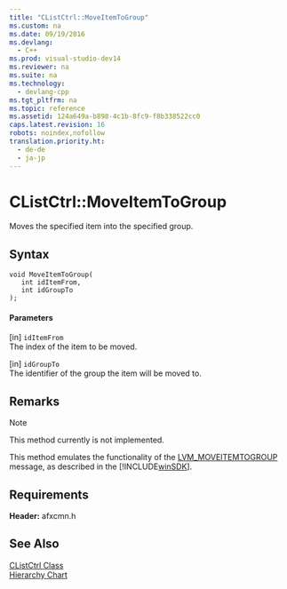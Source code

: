 ```yaml
---
title: "CListCtrl::MoveItemToGroup"
ms.custom: na
ms.date: 09/19/2016
ms.devlang: 
  - C++
ms.prod: visual-studio-dev14
ms.reviewer: na
ms.suite: na
ms.technology: 
  - devlang-cpp
ms.tgt_pltfrm: na
ms.topic: reference
ms.assetid: 124a649a-b898-4c1b-8fc9-f8b338522cc0
caps.latest.revision: 16
robots: noindex,nofollow
translation.priority.ht: 
  - de-de
  - ja-jp
---
```

# CListCtrl::MoveItemToGroup
Moves the specified item into the specified group.  
  
## Syntax  
  
```  
void MoveItemToGroup(  
   int idItemFrom,  
   int idGroupTo  
);  
```  
  
#### Parameters  
 [in] `idItemFrom`  
 The index of the item to be moved.  
  
 [in] `idGroupTo`  
 The identifier of the group the item will be moved to.  
  
## Remarks  
  
> [!NOTE]
>  This method currently is not implemented.  
  
 This method emulates the functionality of the [LVM_MOVEITEMTOGROUP](http://msdn.microsoft.com/library/windows/desktop/bb761143) message, as described in the [!INCLUDE[winSDK](../vs140/includes/winSDK_md.md)].  
  
## Requirements  
 **Header:** afxcmn.h  
  
## See Also  
 [CListCtrl Class](../vs140/CListCtrl-Class.md)   
 [Hierarchy Chart](../vs140/Hierarchy-Chart.md)